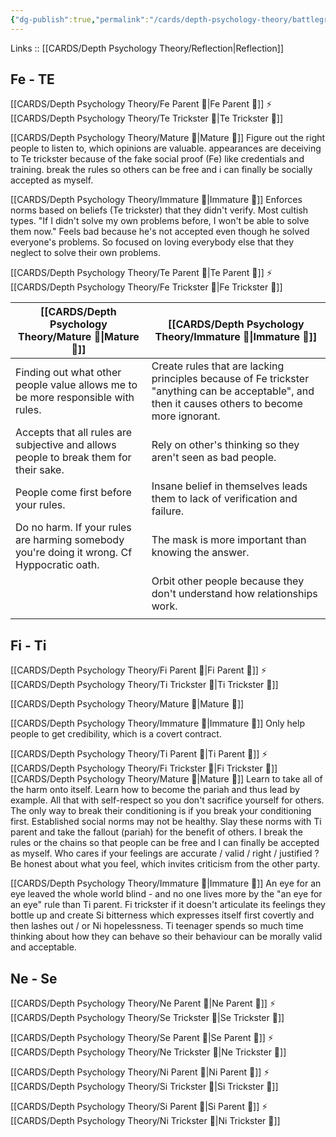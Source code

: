 ```yaml
---
{"dg-publish":true,"permalink":"/cards/depth-psychology-theory/battleground-of-responsibility/","noteIcon":"","created":"2023-01-06T16:46:08.251+01:00","updated":"2023-04-08T11:35:28.732+02:00"}
---
```


Links :: [[CARDS/Depth Psychology Theory/Reflection\|Reflection]] 

## Fe - TE
[[CARDS/Depth Psychology Theory/Fe Parent 🤨\|Fe Parent 🤨]] ⚡ [[CARDS/Depth Psychology Theory/Te Trickster 🤡\|Te Trickster 🤡]]

[[CARDS/Depth Psychology Theory/Mature 🐢\|Mature 🐢]]
Figure out the right people to listen to, which opinions are valuable. appearances are deceiving to Te trickster because of the fake social proof (Fe) like credentials and training. break the rules so others can be free and i can finally be socially accepted as myself.

[[CARDS/Depth Psychology Theory/Immature 🐎\|Immature 🐎]]
Enforces norms based on beliefs (Te trickster) that they didn't verify. Most cultish types.
"If I didn't solve my own problems before, I won't be able to solve them now." Feels bad because he's not accepted even though he solved everyone's problems. So focused on loving everybody else that they neglect to solve their own problems.

[[CARDS/Depth Psychology Theory/Te Parent 🤨\|Te Parent 🤨]] ⚡ [[CARDS/Depth Psychology Theory/Fe Trickster 🤡\|Fe Trickster 🤡]]

| [[CARDS/Depth Psychology Theory/Mature 🐢\|Mature 🐢]] | [[CARDS/Depth Psychology Theory/Immature 🐎\|Immature 🐎]]                                                                                                                                   |
| ------------- | ------------------------------------------------------------------------------------------------------------------------------------------------- |
| Finding out what other people value allows me to be more responsible with rules.             | Create rules that are lacking principles because of Fe trickster "anything can be acceptable", and then it causes others to become more ignorant. |
| Accepts that all rules are subjective and allows people to break them for their sake.              | Rely on other's thinking so they aren't seen as bad people.                                                                                       |
| People come first before your rules.              | Insane belief in themselves leads them to lack of verification and failure.                                                                       |
| Do no harm. If your rules are harming somebody you're doing it wrong. Cf Hyppocratic oath.              | The mask is more important than knowing the answer.                                                                                               |
|               | Orbit other people because they don't understand how relationships work.                                                                          |
|               |                                                                                                                                                   |

## Fi - Ti
[[CARDS/Depth Psychology Theory/Fi Parent 🤨\|Fi Parent 🤨]] ⚡ [[CARDS/Depth Psychology Theory/Ti Trickster 🤡\|Ti Trickster 🤡]]

[[CARDS/Depth Psychology Theory/Mature 🐢\|Mature 🐢]]


[[CARDS/Depth Psychology Theory/Immature 🐎\|Immature 🐎]]
Only help people to get credibility, which is a covert contract.

[[CARDS/Depth Psychology Theory/Ti Parent 🤨\|Ti Parent 🤨]] ⚡ [[CARDS/Depth Psychology Theory/Fi Trickster 🤡\|Fi Trickster 🤡]]
[[CARDS/Depth Psychology Theory/Mature 🐢\|Mature 🐢]]
Learn to take all of the harm onto itself. Learn how to become the pariah and thus lead by example. All that with self-respect so you don't sacrifice yourself for others. The only way to break their conditioning is if you break your conditioning first. Established social norms may not be healthy. Slay these norms with Ti parent and take the fallout (pariah) for the benefit of others. I break the rules or the chains so that people can be free and I can finally be accepted as myself. Who cares if your feelings are accurate / valid / right / justified ? Be honest about what you feel, which invites criticism from the other party.

[[CARDS/Depth Psychology Theory/Immature 🐎\|Immature 🐎]]
An eye for an eye leaved the whole world blind - and no one lives more by the "an eye for an eye" rule than Ti parent.
Fi trickster if it doesn't articulate its feelings they bottle up and create Si bitterness which expresses itself first covertly and then lashes out / or Ni hopelessness. Ti teenager spends so much time thinking about how they can behave so their behaviour can be morally valid and acceptable.

## Ne - Se 
[[CARDS/Depth Psychology Theory/Ne Parent 🤨\|Ne Parent 🤨]] ⚡ [[CARDS/Depth Psychology Theory/Se Trickster 🤡\|Se Trickster 🤡]]

[[CARDS/Depth Psychology Theory/Se Parent 🤨\|Se Parent 🤨]] ⚡ [[CARDS/Depth Psychology Theory/Ne Trickster 🤡\|Ne Trickster 🤡]]

[[CARDS/Depth Psychology Theory/Ni Parent 🤨\|Ni Parent 🤨]] ⚡ [[CARDS/Depth Psychology Theory/Si Trickster 🤡\|Si Trickster 🤡]]

[[CARDS/Depth Psychology Theory/Si Parent 🤨\|Si Parent 🤨]] ⚡ [[CARDS/Depth Psychology Theory/Ni Trickster 🤡\|Ni Trickster 🤡]]






